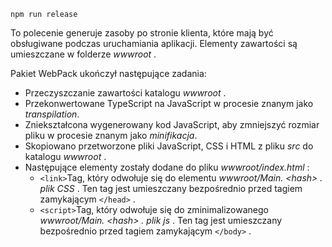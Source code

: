 ```console
npm run release
```

To polecenie generuje zasoby po stronie klienta, które mają być obsługiwane podczas uruchamiania aplikacji. Elementy zawartości są umieszczane w folderze *wwwroot* .

Pakiet WebPack ukończył następujące zadania:

* Przeczyszczanie zawartości katalogu *wwwroot* .
* Przekonwertowane TypeScript na JavaScript w procesie znanym jako *transpilation*.
* Zniekształcona wygenerowany kod JavaScript, aby zmniejszyć rozmiar pliku w procesie znanym jako *minifikacja*.
* Skopiowano przetworzone pliki JavaScript, CSS i HTML z pliku *src* do katalogu *wwwroot* .
* Następujące elementy zostały dodane do pliku *wwwroot/index.html* :
  * `<link>`Tag, który odwołuje się do elementu *wwwroot/Main. \<hash\> . plik CSS* . Ten tag jest umieszczany bezpośrednio przed tagiem zamykającym `</head>` .
  * `<script>`Tag, który odwołuje się do zminimalizowanego *wwwroot/Main. \<hash\> . plik js* . Ten tag jest umieszczany bezpośrednio przed tagiem zamykającym `</body>` .